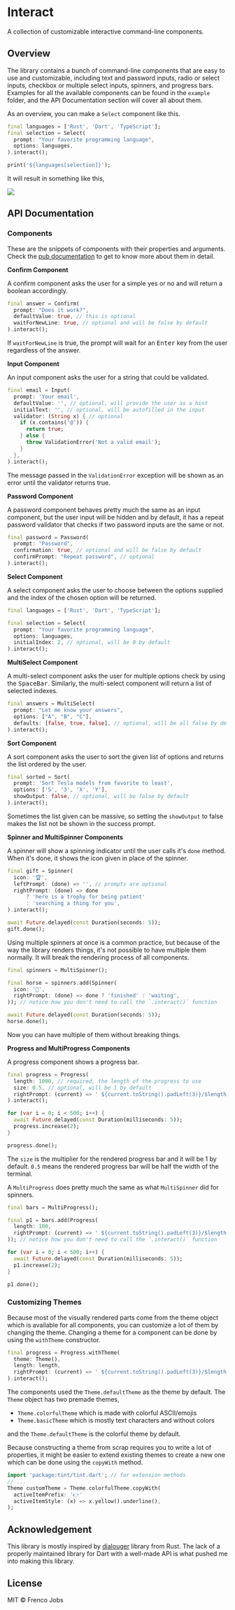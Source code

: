 # Interact

A collection of customizable interactive command-line components.

## Overview

The library contains a bunch of command-line components that are easy to use and customizable, including text and password inputs, radio or select inputs, checkbox or multiple select inputs, spinners, and progress bars. Examples for all the available components can be found in the `example` folder, and the API Documentation section will cover all about them.

As an overview, you can make a `Select` component like this.

```dart
final languages = ['Rust', 'Dart', 'TypeScript'];
final selection = Select(
  prompt: "Your favorite programming language",
  options: languages,
).interact();

print('${languages[selection]}');
```

It will result in something like this,

<img src="https://i.imgur.com/boGsIn4.png" />

## API Documentation

### Components

These are the snippets of components with their properties and arguments. Check the [pub documentation]() to get to know more about them in detail.

**Confirm Component**

A confirm component asks the user for a simple yes or no and will return a boolean accordingly.

```dart
final answer = Confirm(
  prompt: "Does it work?",
  defaultValue: true, // this is optional
  waitForNewLine: true, // optional and will be false by default
).interact();
```

If `waitForNewLine` is true, the prompt will wait for an <kbd>Enter</kbd> key from the user regardless of the answer.

**Input Component**

An input component asks the user for a string that could be validated.

```dart
final email = Input(
  prompt: 'Your email',
  defaultValue: '', // optional, will provide the user as a hint
  initialText: '', // optional, will be autofilled in the input
  validator: (String x) { // optional
    if (x.contains('@')) {
      return true;
    } else {
      throw ValidationError('Not a valid email');
    }
  },
).interact();
```

The message passed in the `ValidationError` exception will be shown as an error until the validator returns true.

**Password Component**

A password component behaves pretty much the same as an input component, but the user input will be hidden and by default, it has a repeat password validator that checks if two password inputs are the same or not.

```dart
final password = Password(
  prompt: "Password",
  confirmation: true, // optional and will be false by default
  confirmPrompt: "Repeat password", // optional
).interact();
```

**Select Component**

A select component asks the user to choose between the options supplied and the index of the chosen option will be returned.

```dart
final languages = ['Rust', 'Dart', 'TypeScript'];

final selection = Select(
  prompt: "Your favorite programming language",
  options: languages,
  initialIndex: 2, // optional, will be 0 by default
).interact();
```

**MultiSelect Component**

A multi-select component asks the user for multiple options check by using the <kbd>SpaceBar</kbd>. Similarly, the multi-select component will return a list of selected indexes.

```dart
final answers = MultiSelect(
  prompt: "Let me know your answers",
  options: ["A", "B", "C"],
  defaults: [false, true, false], // optional, will be all false by default
).interact();
```

**Sort Component**

A sort component asks the user to sort the given list of options and returns the list ordered by the user.

```dart
final sorted = Sort(
  prompt: 'Sort Tesla models from favorite to least',
  options: ['S', '3', 'X', 'Y'],
  showOutput: false, // optional, will be false by default
).interact();
```

Sometimes the list given can be massive, so setting the `showOutput` to false makes the list not be shown in the success prompt.

**Spinner and MultiSpinner Components**

A spinner will show a spinning indicator until the user calls it's `done` method. When it's done, it shows the icon given in place of the spinner.

```dart
final gift = Spinner(
  icon: '🏆',
  leftPrompt: (done) => '', // prompts are optional
  rightPrompt: (done) => done
      ? 'here is a trophy for being patient'
      : 'searching a thing for you',
).interact();

await Future.delayed(const Duration(seconds: 5));
gift.done();
```

Using multiple spinners at once is a common practice, but because of the way the library renders things, it's not possible to have multiple them normally. It will break the rendering process of all components.

```dart
final spinners = MultiSpinner();

final horse = spinners.add(Spinner(
  icon: '🐴',
  rightPrompt: (done) => done ? 'finished' : 'waiting',
)); // notice how you don't need to call the `.interact()` function

await Future.delayed(const Duration(seconds: 5));
horse.done();
```

Now you can have multiple of them without breaking things.

**Progress and MultiProgress Components**

A progress component shows a progress bar.

```dart
final progress = Progress(
  length: 1000, // required, the length of the progress to use
  size: 0.5, // optional, will be 1 by default
  rightPrompt: (current) => ' ${current.toString().padLeft(3)}/$length',
).interact();

for (var i = 0; i < 500; i++) {
  await Future.delayed(const Duration(milliseconds: 5));
  progress.increase(2);
}

progress.done();
```

The `size` is the multiplier for the rendered progress bar and it will be 1 by default. `0.5` means the rendered progress bar will be half the width of the terminal.

A `MultiProgress` does pretty much the same as what `MultiSpinner` did for spinners.

```dart
final bars = MultiProgress();

final p1 = bars.add(Progress(
  length: 100,
  rightPrompt: (current) => ' ${current.toString().padLeft(3)}/$length',
)); // notice how you don't need to call the `.interact()` function

for (var i = 0; i < 500; i++) {
  await Future.delayed(const Duration(milliseconds: 5));
  p1.increase(2);
}

p1.done();
```

### Customizing Themes

Because most of the visually rendered parts come from the theme object which is available for all components, you can customize a lot of them by changing the theme. Changing a theme for a component can be done by using the `withTheme` constructor.

```dart
final progress = Progress.withTheme(
  theme: Theme(),
  length: length,
  rightPrompt: (current) => ' ${current.toString().padLeft(3)}/$length',
).interact();
```

The components used the `Theme.defaultTheme` as the theme by default. The `Theme` object has two premade themes,

- `Theme.colorfulTheme` which is made with colorful ASCII/emojis
- `Theme.basicTheme` which is mostly text characters and without colors

and the `Theme.defaultTheme` is the colorful theme by default.

Because constructing a theme from scrap requires you to write a lot of properties, it might be easier to extend existing themes to create a new one which can be done using the `copyWith` method.

```dart
import 'package:tint/tint.dart'; // for extension methods
// ...
Theme customTheme = Theme.colorfulTheme.copyWith(
  activeItemPrefix: '👉'
  activeItemStyle: (x) => x.yellow().underline(),
);
```

## Acknowledgement

This library is mostly inspired by [dialouger](https://github.com/mitsuhiko/dialoguer) library from Rust. The lack of a properly maintained library for Dart with a well-made API is what pushed me into making this library.

## License

MIT © Frenco Jobs
